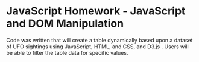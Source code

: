 # JavaScript Homework - JavaScript and DOM Manipulation

Code was written that will create a table dynamically based upon a dataset of UFO sightings using JavaScript, HTML, and CSS, and D3.js . Users will be able to filter the table data for specific values. 

